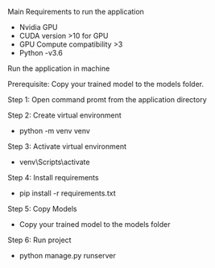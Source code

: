 Main Requirements to run the application

- Nvidia GPU
- CUDA version >10 for GPU
- GPU Compute compatibility >3 
- Python -v3.6

Run the application in machine 

Prerequisite:
Copy your trained model to the models folder.

Step 1: Open command promt from the application directory

Step 2: Create virtual environment


- python -m venv venv

Step 3: Activate virtual environment


- venv\Scripts\activate

Step 4: Install requirements


- pip install -r requirements.txt

Step 5: Copy Models


- Copy your trained model to the models folder 

Step 6: Run project


- python manage.py runserver
